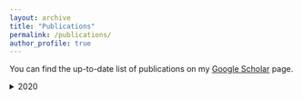 ```yaml
---
layout: archive
title: "Publications"
permalink: /publications/
author_profile: true
---
```


You can find the up-to-date list of publications on my [Google Scholar](https://scholar.google.com.au/citations?user=o98HOrMAAAAJ) page.

<!---
{% for post in site.publications reversed %}
  {% include archive-single.html %}
{% endfor %}
--->

<details>
  <summary>2020</summary>
  
  * [Item 1](https://github.com/shlomo-berkovsky/shlomo-berkovsky.github.io/files/pdf/test.pdf)
  * [Item 2](https://github.com/shlomo-berkovsky/shlomo-berkovsky.github.io/blob/master/files/pdf/test.pdf)
</details>
